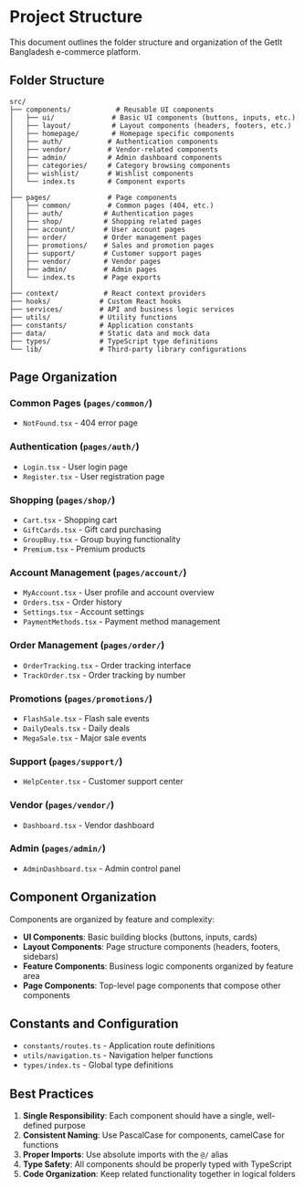 
# Project Structure

This document outlines the folder structure and organization of the GetIt Bangladesh e-commerce platform.

## Folder Structure

```
src/
├── components/           # Reusable UI components
│   ├── ui/              # Basic UI components (buttons, inputs, etc.)
│   ├── layout/          # Layout components (headers, footers, etc.)
│   ├── homepage/        # Homepage specific components
│   ├── auth/           # Authentication components
│   ├── vendor/         # Vendor-related components
│   ├── admin/          # Admin dashboard components
│   ├── categories/     # Category browsing components
│   ├── wishlist/       # Wishlist components
│   └── index.ts        # Component exports
│
├── pages/              # Page components
│   ├── common/         # Common pages (404, etc.)
│   ├── auth/          # Authentication pages
│   ├── shop/          # Shopping related pages
│   ├── account/       # User account pages
│   ├── order/         # Order management pages
│   ├── promotions/    # Sales and promotion pages
│   ├── support/       # Customer support pages
│   ├── vendor/        # Vendor pages
│   ├── admin/         # Admin pages
│   └── index.ts       # Page exports
│
├── context/           # React context providers
├── hooks/            # Custom React hooks
├── services/         # API and business logic services
├── utils/            # Utility functions
├── constants/        # Application constants
├── data/             # Static data and mock data
├── types/            # TypeScript type definitions
└── lib/              # Third-party library configurations
```

## Page Organization

### Common Pages (`pages/common/`)
- `NotFound.tsx` - 404 error page

### Authentication (`pages/auth/`)
- `Login.tsx` - User login page
- `Register.tsx` - User registration page

### Shopping (`pages/shop/`)
- `Cart.tsx` - Shopping cart
- `GiftCards.tsx` - Gift card purchasing
- `GroupBuy.tsx` - Group buying functionality
- `Premium.tsx` - Premium products

### Account Management (`pages/account/`)
- `MyAccount.tsx` - User profile and account overview
- `Orders.tsx` - Order history
- `Settings.tsx` - Account settings
- `PaymentMethods.tsx` - Payment method management

### Order Management (`pages/order/`)
- `OrderTracking.tsx` - Order tracking interface
- `TrackOrder.tsx` - Order tracking by number

### Promotions (`pages/promotions/`)
- `FlashSale.tsx` - Flash sale events
- `DailyDeals.tsx` - Daily deals
- `MegaSale.tsx` - Major sale events

### Support (`pages/support/`)
- `HelpCenter.tsx` - Customer support center

### Vendor (`pages/vendor/`)
- `Dashboard.tsx` - Vendor dashboard

### Admin (`pages/admin/`)
- `AdminDashboard.tsx` - Admin control panel

## Component Organization

Components are organized by feature and complexity:

- **UI Components**: Basic building blocks (buttons, inputs, cards)
- **Layout Components**: Page structure components (headers, footers, sidebars)
- **Feature Components**: Business logic components organized by feature area
- **Page Components**: Top-level page components that compose other components

## Constants and Configuration

- `constants/routes.ts` - Application route definitions
- `utils/navigation.ts` - Navigation helper functions
- `types/index.ts` - Global type definitions

## Best Practices

1. **Single Responsibility**: Each component should have a single, well-defined purpose
2. **Consistent Naming**: Use PascalCase for components, camelCase for functions
3. **Proper Imports**: Use absolute imports with the `@/` alias
4. **Type Safety**: All components should be properly typed with TypeScript
5. **Code Organization**: Keep related functionality together in logical folders
